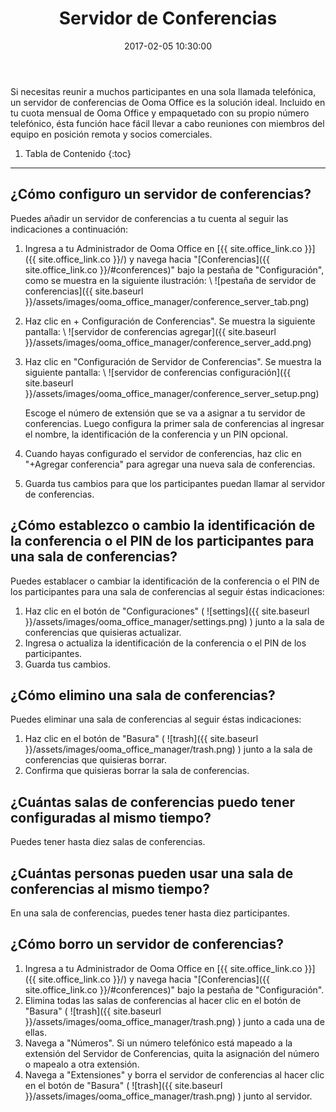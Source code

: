 ﻿---
layout: post
title:  Servidor de Conferencias
date:   2017-02-05 10:30:00
country: [Colombia]
language: [Spanish]
locale: [co-es]
category: [wework]
tags: [admin-features, add-ons, wework]
---

Si necesitas reunir a muchos participantes en una sola llamada telefónica, un servidor de conferencias de Ooma Office es la solución ideal. Incluido en tu cuota mensual de Ooma Office y empaquetado con su propio número telefónico, ésta función hace fácil llevar a cabo reuniones con miembros del equipo en posición remota y socios comerciales.

1. Tabla de Contenido
{:toc}
* * *

## ¿Cómo configuro un servidor de conferencias?

Puedes añadir un servidor de conferencias a tu cuenta al seguir las indicaciones a continuación:

1. Ingresa a tu Administrador de Ooma Office en [{{ site.office_link.co }}]({{ site.office_link.co }}/) y navega hacia "[Conferencias]({{ site.office_link.co }}/#conferences)" bajo la pestaña de "Configuración", como se muestra en la siguiente ilustración: \\
   ![pestaña de servidor de conferencias]({{ site.baseurl }}/assets/images/ooma_office_manager/conference_server_tab.png)

2. Haz clic en + Configuración de Conferencias". Se muestra la siguiente pantalla: \\
   ![servidor de conferencias agregar]({{ site.baseurl }}/assets/images/ooma_office_manager/conference_server_add.png)

3. Haz clic en "Configuración de Servidor de Conferencias". Se muestra la siguiente pantalla: \\
   ![servidor de conferencias configuración]({{ site.baseurl }}/assets/images/ooma_office_manager/conference_server_setup.png)

   Escoge el número de extensión que se va a asignar a tu servidor de conferencias. Luego configura la primer sala de conferencias al ingresar el nombre, la identificación de la conferencia y un PIN opcional.
4. Cuando hayas configurado el servidor de conferencias, haz clic en "+Agregar conferencia" para agregar una nueva sala de conferencias.
5. Guarda tus cambios para que los participantes puedan llamar al servidor de conferencias.

## ¿Cómo establezco o cambio la identificación de la conferencia o el PIN de los participantes para una sala de conferencias?

Puedes establacer o cambiar la identificación de la conferencia o el PIN de los participantes para una sala de conferencias al seguir éstas indicaciones:

1. Haz clic en el botón de "Configuraciones" ( ![settings]({{ site.baseurl }}/assets/images/ooma_office_manager/settings.png) ) junto a la sala de conferencias que quisieras actualizar.
2. Ingresa o actualiza la identificación de la conferencia o el PIN de los participantes.
3. Guarda tus cambios.

## ¿Cómo elimino una sala de conferencias?

Puedes eliminar una sala de conferencias al seguir éstas indicaciones:

1. Haz clic en el botón de "Basura" ( ![trash]({{ site.baseurl }}/assets/images/ooma_office_manager/trash.png) ) junto a la sala de conferencias que quisieras borrar.
2. Confirma que quisieras borrar la sala de conferencias.

## ¿Cuántas salas de conferencias puedo tener configuradas al mismo tiempo?

Puedes tener hasta diez salas de conferencias.

## ¿Cuántas personas pueden usar una sala de conferencias al mismo tiempo?

En una sala de conferencias, puedes tener hasta diez participantes.

## ¿Cómo borro un servidor de conferencias?

1. Ingresa a tu Administrador de Ooma Office en [{{ site.office_link.co }}]({{ site.office_link.co }}/) y navega hacia "[Conferencias]({{ site.office_link.co }}/#conferences)" bajo la pestaña de "Configuración".
2. Elimina todas las salas de conferencias al hacer clic en el botón de "Basura" ( ![trash]({{ site.baseurl }}/assets/images/ooma_office_manager/trash.png) ) junto a cada una de ellas.
3. Navega a "Números". Si un número telefónico está mapeado a la extensión del Servidor de Conferencias, quita la asignación del número o mapealo a otra extensión.
4. Navega a "Extensiones" y borra el servidor de conferencias al hacer clic en el botón de "Basura" ( ![trash]({{ site.baseurl }}/assets/images/ooma_office_manager/trash.png) ) junto al servidor.